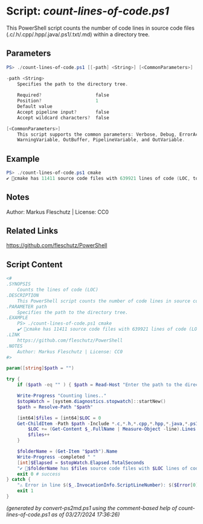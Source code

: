 Script: *count-lines-of-code.ps1*
========================

This PowerShell script counts the number of code lines in source code files (.c/.h/.cpp/.hpp/.java/.ps1/.txt/.md) within a directory tree.

Parameters
----------
```powershell
PS> ./count-lines-of-code.ps1 [[-path] <String>] [<CommonParameters>]

-path <String>
    Specifies the path to the directory tree.
    
    Required?                    false
    Position?                    1
    Default value                
    Accept pipeline input?       false
    Accept wildcard characters?  false

[<CommonParameters>]
    This script supports the common parameters: Verbose, Debug, ErrorAction, ErrorVariable, WarningAction, 
    WarningVariable, OutBuffer, PipelineVariable, and OutVariable.
```

Example
-------
```powershell
PS> ./count-lines-of-code.ps1 cmake
✔️ 📂cmake has 11411 source code files with 639921 lines of code (LOC, took 34 sec)

```

Notes
-----
Author: Markus Fleschutz | License: CC0

Related Links
-------------
https://github.com/fleschutz/PowerShell

Script Content
--------------
```powershell
<#
.SYNOPSIS
	Counts the lines of code (LOC)
.DESCRIPTION
	This PowerShell script counts the number of code lines in source code files (.c/.h/.cpp/.hpp/.java/.ps1/.txt/.md) within a directory tree.
.PARAMETER path
	Specifies the path to the directory tree.
.EXAMPLE
	PS> ./count-lines-of-code.ps1 cmake
	✔️ 📂cmake has 11411 source code files with 639921 lines of code (LOC, took 34 sec)
.LINK
	https://github.com/fleschutz/PowerShell
.NOTES
	Author: Markus Fleschutz | License: CC0
#>

param([string]$path = "")

try {
	if ($path -eq "" ) { $path = Read-Host "Enter the path to the directory tree" }

	Write-Progress "Counting lines.."
	$stopWatch = [system.diagnostics.stopwatch]::startNew()
	$path = Resolve-Path "$path"

	[int64]$files = [int64]$LOC = 0
	Get-ChildItem -Path $path -Include *.c,*.h,*.cpp,*.hpp,*.java,*.ps1,*.txt,*.md -Recurse | ForEach-Object {
		$LOC += (Get-Content $_.FullName | Measure-Object -line).Lines
		$files++
	}

	$folderName = (Get-Item "$path").Name
	Write-Progress -completed " "
	[int]$Elapsed = $stopWatch.Elapsed.TotalSeconds
	"✔️ 📂$folderName has $files source code files with $LOC lines of code (LOC, took $Elapsed sec)" 
	exit 0 # success
} catch {
	"⚠️ Error in line $($_.InvocationInfo.ScriptLineNumber): $($Error[0])"
	exit 1
}
```

*(generated by convert-ps2md.ps1 using the comment-based help of count-lines-of-code.ps1 as of 03/27/2024 17:36:26)*
